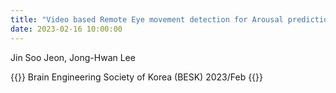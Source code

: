 ```yaml
---
title: "Video based Remote Eye movement detection for Arousal prediction in driving condition"
date: 2023-02-16 10:00:00
---
```


Jin Soo Jeon, Jong-Hwan Lee

{{<format bright-green>}}
Brain Engineering Society of Korea (BESK) 2023/Feb
{{</format>}}
